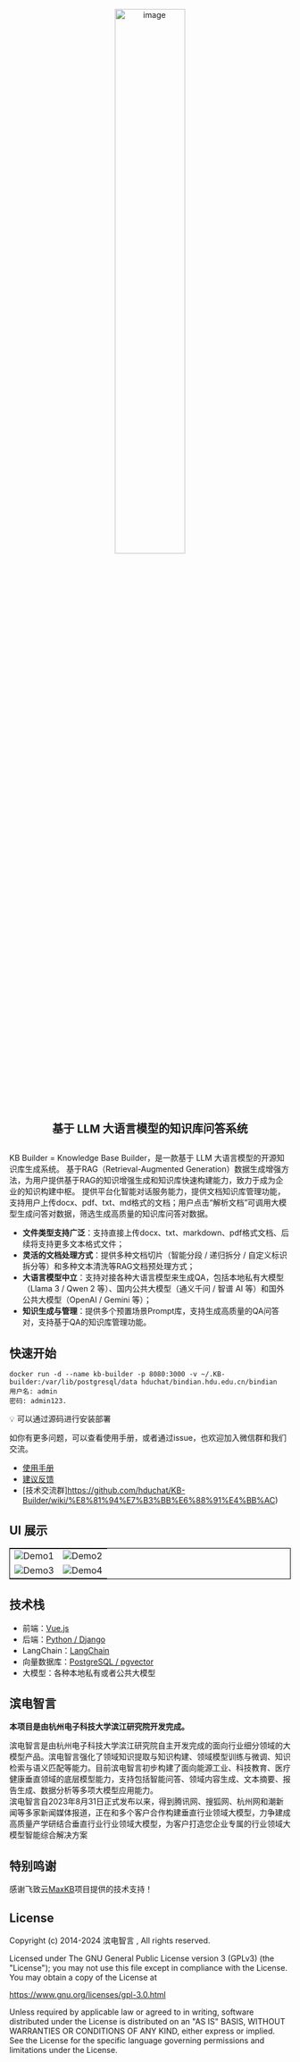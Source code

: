 
<p align="center">
  <img width="50%" alt="image" src="https://github.com/user-attachments/assets/7af61641-e548-459f-b377-c71c1810e38f">
</p>

# <p align="center"><span style="font-size:20px;">基于 LLM 大语言模型的知识库问答系统</span></p>


KB Builder = Knowledge Base Builder，是一款基于 LLM 大语言模型的开源知识库生成系统。
基于RAG（Retrieval-Augmented Generation）数据生成增强方法，为用户提供基于RAG的知识增强生成和知识库快速构建能力，致力于成为企业的知识构建中枢。
提供平台化智能对话服务能力，提供文档知识库管理功能，支持用户上传docx、pdf、txt、md格式的文档；用户点击“解析文档”可调用大模型生成问答对数据，筛选生成高质量的知识库问答对数据。  

- **文件类型支持广泛**：支持直接上传docx、txt、markdown、pdf格式文档、后续将支持更多文本格式文件；
- **灵活的文档处理方式**：提供多种文档切片（智能分段 / 递归拆分 / 自定义标识拆分等）和多种文本清洗等RAG文档预处理方式；
- **大语言模型中立**：支持对接各种大语言模型来生成QA，包括本地私有大模型（Llama 3 / Qwen 2 等）、国内公共大模型（通义千问 / 智谱 AI 等）和国外公共大模型（OpenAI / Gemini 等）；
- **知识生成与管理**：提供多个预置场景Prompt库，支持生成高质量的QA问答对，支持基于QA的知识库管理功能。
  
## 快速开始
```
docker run -d --name kb-builder -p 8080:3000 -v ~/.KB-builder:/var/lib/postgresql/data hduchat/bindian.hdu.edu.cn/bindian 
用户名: admin
密码: admin123.
```
💡 可以通过源码进行安装部署

如你有更多问题，可以查看使用手册，或者通过issue，也欢迎加入微信群和我们交流。
- [使用手册](https://github.com/hduchat/KB-Builder/wiki/%E4%BA%A7%E5%93%81%E4%BB%8B%E7%BB%8D)
- [建议反馈](https://github.com/hduchat/KB-Builder/issues)
- [技术交流群]https://github.com/hduchat/KB-Builder/wiki/%E8%81%94%E7%B3%BB%E6%88%91%E4%BB%AC)

## UI 展示

<table style="border-collapse: collapse; border: 1px solid black;">
  <tr>
    <td width="50%";style="padding: 5px;background-color:#fff;"><img src= "https://github.com/user-attachments/assets/fd4078db-308b-424a-a746-543fa4b0b11f" alt=" Demo1"   /></td>
    <td width="50%";style="padding: 5px;background-color:#fff;"><img src= "https://github.com/user-attachments/assets/9aaabd11-7550-4245-b297-8156b7a28ce0" alt=" Demo2"   /></td>
  </tr>
  <tr>
    <td width="50%";style="padding: 5px;background-color:#fff;"><img src= "https://github.com/user-attachments/assets/c0e3ada2-58ff-4aa0-92ef-88b66bea6fe8" alt=" Demo3"   /></td>
    <td width="50%";style="padding: 5px;background-color:#fff;"><img src= "https://github.com/user-attachments/assets/cedb669f-55df-4153-b45f-eeedb87768e5" alt=" Demo4"   /></td>
  </tr>
</table>


## 技术栈
- 前端：[Vue.js](https://cn.vuejs.org/)
- 后端：[Python / Django](https://www.djangoproject.com/)
- LangChain：[LangChain](https://www.langchain.com/)
- 向量数据库：[PostgreSQL / pgvector](https://www.postgresql.org/)
- 大模型：各种本地私有或者公共大模型
  
## 滨电智言
**本项目是由杭州电子科技大学滨江研究院开发完成。**  

滨电智言是由杭州电子科技大学滨江研究院自主开发完成的面向行业细分领域的大模型产品。滨电智言强化了领域知识提取与知识构建、领域模型训练与微调、知识检索与语义匹配等能力。目前滨电智言初步构建了面向能源工业、科技教育、医疗健康垂直领域的底层模型能力，支持包括智能问答、领域内容生成、文本摘要、报告生成、数据分析等多项大模型应用能力。  
滨电智言自2023年8月31日正式发布以来，得到腾讯网、搜狐网、杭州网和潮新闻等多家新闻媒体报道，正在和多个客户合作构建垂直行业领域大模型，力争建成高质量产学研结合垂直行业行业领域大模型，为客户打造您企业专属的行业领域大模型智能综合解决方案

## 特别鸣谢
感谢飞致云[MaxKB](https://github.com/1Panel-dev/MaxKB)项目提供的技术支持！  

## License  
Copyright (c) 2014-2024 滨电智言 , All rights reserved.  

Licensed under The GNU General Public License version 3 (GPLv3)  (the "License"); you may not use this file except in compliance with the License. You may obtain a copy of the License at

<https://www.gnu.org/licenses/gpl-3.0.html>

Unless required by applicable law or agreed to in writing, software distributed under the License is distributed on an "AS IS" BASIS, WITHOUT WARRANTIES OR CONDITIONS OF ANY KIND, either express or implied. See the License for the specific language governing permissions and limitations under the License.
